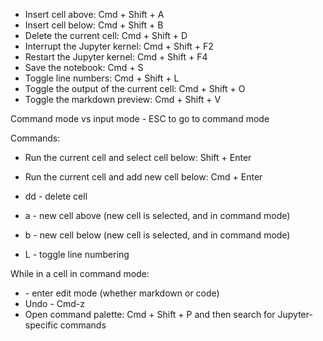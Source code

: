 - Insert cell above: Cmd + Shift + A
- Insert cell below: Cmd + Shift + B
- Delete the current cell: Cmd + Shift + D
- Interrupt the Jupyter kernel: Cmd + Shift + F2
- Restart the Jupyter kernel: Cmd + Shift + F4
- Save the notebook: Cmd + S
- Toggle line numbers: Cmd + Shift + L
- Toggle the output of the current cell: Cmd + Shift + O
- Toggle the markdown preview: Cmd + Shift + V

Command mode vs input mode - ESC to go to command mode

Commands:
- Run the current cell and select cell below: Shift + Enter
- Run the current cell and add new cell below: Cmd + Enter
- dd - delete cell
- a - new cell above (new cell is selected, and in command mode)
- b - new cell below (new cell is selected, and in command mode)

- L - toggle line numbering

While in a cell in command mode:
- <Enter> - enter edit mode (whether markdown or code)
- Undo - Cmd-z
- Open command palette: Cmd + Shift + P and then search for Jupyter-specific commands
